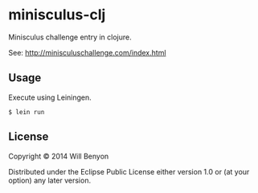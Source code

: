 # minisculus-clj

Minisculus challenge entry in clojure.

See: http://minisculuschallenge.com/index.html

## Usage

Execute using Leiningen.

    $ lein run

## License

Copyright © 2014 Will Benyon

Distributed under the Eclipse Public License either version 1.0 or (at
your option) any later version.
